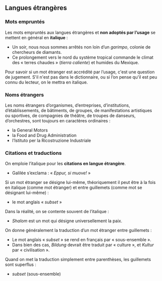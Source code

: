 ## Langues étrangères

### Mots empruntés

Les mots empruntés aux langues étrangères et **non adoptés par l’usage** se mettent en général en **italique** :

- Un soir, nous nous sommes arrêtés non loin d’un *garimpo*, colonie de chercheurs de diamants.
- Ce prolongement vers le nord du système tropical commande le climat des « terres chaudes » (*tierra caliente*) et humides du Mexique.

Pour savoir si un mot étranger est accrédité par l’usage, c'est une question de jugement. S'il n'est pas dans le dictionnaire, ou si l’on pense qu'il est peu connu du lecteur, on le mettra en italique.

### Noms étrangers

Les noms étrangers d’organismes, d’entreprises, d’institutions, d’établissements, de bâtiments, de groupes, de manifestations artistiques ou sportives, de compagnies de théâtre, de troupes de danseurs, d’orchestres, sont toujours en caractères ordinaires :

- la General Motors
- la Food and Drug Administration
- l’Istituto per la Ricostruzione Industriale

### Citations et traductions

On emploie l’italique pour les **citations en langue étrangère**.

- Galilée s’exclama : « *Eppur, si muove!* »

Si un mot étranger se désigne lui-même, théoriquement il peut être à la fois en italique (comme mot étranger) et entre guillemets (comme mot se désignant lui-même) :

- le mot anglais « *subset* »

Dans la réalité, on se contente souvent de l’italique :

- *Shalom* est un mot qui désigne universellement la paix.

On donne généralement la traduction d’un mot étranger entre guillemets :

- Le mot anglais « *subset* » se rend en français par « sous-ensemble ».
- Dans bien des cas, *Bildung* devrait être traduit par « culture », et *Kultur* par « civilisation ».

Quand on met la traduction simplement entre parenthèses, les guillemets sont superflus :

- *subset* (sous-ensemble)
